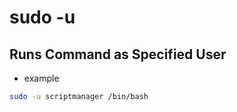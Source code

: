 # sudo -u

## Runs Command as Specified User

* example

```bash
sudo -u scriptmanager /bin/bash
```
